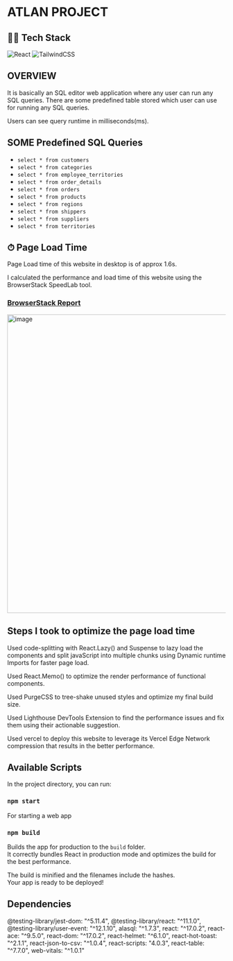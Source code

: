 # ATLAN PROJECT



## 👨‍🔧 Tech Stack

![React](https://img.shields.io/badge/react-%2320232a.svg?style=for-the-badge&logo=react&logoColor=%2361DAFB)
![TailwindCSS](https://img.shields.io/badge/tailwindcss-%2338B2AC.svg?style=for-the-badge&logo=tailwind-css&logoColor=white)

## OVERVIEW
It is basically an SQL editor web application where any user can run any SQL queries. There are some predefined table stored which user can use for running any SQL queries.

Users can see query runtime in milliseconds(ms).


## SOME Predefined SQL Queries

- `select * from customers`
- `select * from categories`
- `select * from employee_territories`
- `select * from order_details`
- `select * from orders`
- `select * from products`
- `select * from regions`
- `select * from shippers`
- `select * from suppliers`
- `select * from territories`

## ⏱ Page Load Time

Page Load time of this website in desktop is of approx 1.6s.

I calculated the performance and load time of this website using the BrowserStack SpeedLab tool.


### [BrowserStack Report](https://www.browserstack.com/speedlab)

<img width="689" alt="image" src="https://user-images.githubusercontent.com/85393240/171674771-d35c9f53-1591-4971-b340-8f8e7736485b.png">

## Steps I took to optimize the page load time

Used code-splitting with React.Lazy() and Suspense to lazy load the components and split javaScript into multiple chunks using Dynamic runtime Imports for faster page load.

Used React.Memo() to optimize the render performance of functional components.

Used PurgeCSS to tree-shake unused styles and optimize my final build size.

Used Lighthouse DevTools Extension to find the performance issues and fix them using their actionable suggestion.

Used vercel to deploy this website to leverage its Vercel Edge Network compression that results in the better performance.

## Available Scripts

In the project directory, you can run:

### `npm start`
 For starting a web app
### `npm build`

Builds the app for production to the `build` folder.\
It correctly bundles React in production mode and optimizes the build for the best performance.

The build is minified and the filenames include the hashes.\
Your app is ready to be deployed!

## Dependencies
@testing-library/jest-dom: "^5.11.4",
@testing-library/react: "^11.1.0",
@testing-library/user-event: "^12.1.10",
alasql: "^1.7.3",
react: "^17.0.2",
react-ace: "^9.5.0",
react-dom: "^17.0.2",
react-helmet: "^6.1.0",
react-hot-toast: "^2.1.1",
react-json-to-csv: "^1.0.4",
react-scripts: "4.0.3",
react-table: "^7.7.0",
web-vitals: "^1.0.1"
